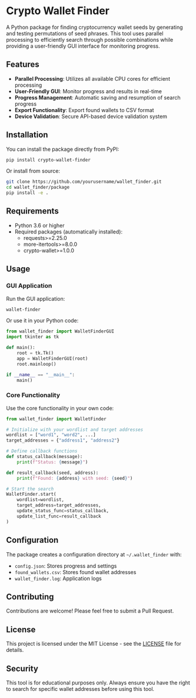 # Crypto Wallet Finder

A Python package for finding cryptocurrency wallet seeds by generating and testing permutations of seed phrases. This tool uses parallel processing to efficiently search through possible combinations while providing a user-friendly GUI interface for monitoring progress.

## Features

- **Parallel Processing**: Utilizes all available CPU cores for efficient processing
- **User-Friendly GUI**: Monitor progress and results in real-time
- **Progress Management**: Automatic saving and resumption of search progress
- **Export Functionality**: Export found wallets to CSV format
- **Device Validation**: Secure API-based device validation system

## Installation

You can install the package directly from PyPI:

```bash
pip install crypto-wallet-finder
```

Or install from source:

```bash
git clone https://github.com/yourusername/wallet_finder.git
cd wallet_finder/package
pip install -e .
```

## Requirements

- Python 3.6 or higher
- Required packages (automatically installed):
  - requests>=2.25.0
  - more-itertools>=8.0.0
  - crypto-wallet>=1.0.0

## Usage

### GUI Application

Run the GUI application:

```bash
wallet-finder
```

Or use it in your Python code:

```python
from wallet_finder import WalletFinderGUI
import tkinter as tk

def main():
    root = tk.Tk()
    app = WalletFinderGUI(root)
    root.mainloop()

if __name__ == "__main__":
    main()
```

### Core Functionality

Use the core functionality in your own code:

```python
from wallet_finder import WalletFinder

# Initialize with your wordlist and target addresses
wordlist = ["word1", "word2", ...]
target_addresses = {"address1", "address2"}

# Define callback functions
def status_callback(message):
    print(f"Status: {message}")

def result_callback(seed, address):
    print(f"Found: {address} with seed: {seed}")

# Start the search
WalletFinder.start(
    wordlist=wordlist,
    target_address=target_addresses,
    update_status_func=status_callback,
    update_list_func=result_callback
)
```

## Configuration

The package creates a configuration directory at `~/.wallet_finder` with:

- `config.json`: Stores progress and settings
- `found_wallets.csv`: Stores found wallet addresses
- `wallet_finder.log`: Application logs

## Contributing

Contributions are welcome! Please feel free to submit a Pull Request.

## License

This project is licensed under the MIT License - see the [LICENSE](LICENSE) file for details.

## Security

This tool is for educational purposes only. Always ensure you have the right to search for specific wallet addresses before using this tool.

